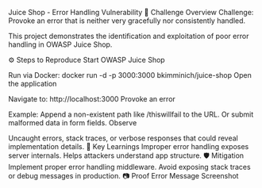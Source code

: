 Juice Shop - Error Handling Vulnerability
📌 Challenge Overview
Challenge: Provoke an error that is neither very gracefully nor consistently handled.

This project demonstrates the identification and exploitation of poor error handling in OWASP Juice Shop.

⚙️ Steps to Reproduce
Start OWASP Juice Shop

Run via Docker:
docker run -d -p 3000:3000 bkimminich/juice-shop
Open the application

Navigate to: http://localhost:3000
Provoke an error

Example: Append a non-existent path like /thiswillfail to the URL.
Or submit malformed data in form fields.
Observe

Uncaught errors, stack traces, or verbose responses that could reveal implementation details.
🧠 Key Learnings
Improper error handling exposes server internals.
Helps attackers understand app structure.
🛡️ Mitigation
Implement proper error handling middleware.
Avoid exposing stack traces or debug messages in production.
📷 Proof
Error Message Screenshot
